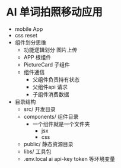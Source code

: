 # AI 单词拍照移动应用

- mobile App
- css reset
- 组件划分思维
  - 功能逻辑划分 图片上传
  - APP 根组件
  - PictureCard 子组件
  - 组件通信
    - 父组件负责持有状态
    - 父组件api 请求
    - 子组件消费数据
- 目录结构
  - src/ 开发目录
  - components/ 组件目录
    - 一个组件就是一个文件夹
      - jsx
      - css
  - public/ 静态资源目录
  - libs/ 工具包
  - .env.local  ai api-key token  等环境变量